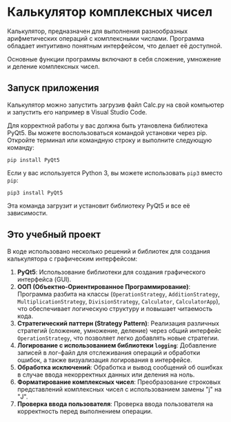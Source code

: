 # Калькулятор комплексных чисел

Калькулятор, предназначен для выполнения разнообразных арифметических операций с комплексными числами. Программа обладает интуитивно понятным интерфейсом, что делает её доступной.

Основные функции программы включают в себя сложение, умножение и деление комплексных чисел.

## Запуск приложения
Калькулятор можно запустить загрузив файл Calc.py на свой компьютер и запустить его например в Visual Studio Code.

Для корректной работы у вас должна быть утановлена библиотека PyQt5.
Вы можете воспользоваться командой установки через pip. Откройте терминал или командную строку и выполните следующую команду:

`pip install PyQt5`

Если у вас используется Python 3, вы можете использовать `pip3` вместо `pip`:


`pip3 install PyQt5`

Эта команда загрузит и установит библиотеку PyQt5 и все её зависимости.


## Это учебный проект

В коде использовано несколько решений и библиотек для создания калькулятора с графическим интерфейсом:

1.  **PyQt5**: Использование библиотеки для создания графического интерфейса (GUI).
2.  **ООП (Объектно-Ориентированное Программирование)**: Программа разбита на классы (`OperationStrategy`, `AdditionStrategy`, `MultiplicationStrategy`, `DivisionStrategy`, `Calculator`, `CalculatorApp`), что обеспечивает логическую структуру и повышает читаемость кода.
3.  **Стратегический паттерн (Strategy Pattern)**: Реализация различных стратегий (сложение, умножение, деление) через общий интерфейс `OperationStrategy`, что позволяет легко добавлять новые стратегии.
4.  **Логирование с использованием библиотеки `logging`**: Добавление записей в лог-файл для отслеживания операций и обработки ошибок, а также визуализация логирования в интерфейсе.
5.  **Обработка исключений**: Обработка и вывод сообщений об ошибках в случае ввода некорректных данных или деления на ноль.
6.  **Форматирование комплексных чисел**: Преобразование строковых представлений комплексных чисел с использованием замены "j" на "J".
7.  **Проверка ввода пользователя**: Проверка ввода пользователя на корректность перед выполнением операции.
